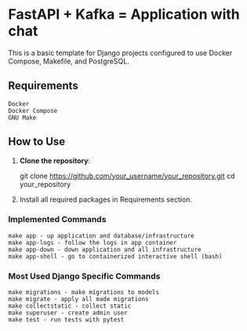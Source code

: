 # FastAPI + Kafka = Application with chat

This is a basic template for Django projects configured to use Docker Compose, Makefile, and PostgreSQL.
## Requirements

    Docker
    Docker Compose
    GNU Make

## How to Use

1. **Clone the repository**:

    git clone https://github.com/your_username/your_repository.git
    cd your_repository

2.  Install all required packages in Requirements section.

### Implemented Commands

    make app - up application and database/infrastructure
    make app-logs - follow the logs in app container
    make app-down - down application and all infrastructure
    make app-shell - go to containerized interactive shell (bash)

### Most Used Django Specific Commands

    make migrations - make migrations to models
    make migrate - apply all made migrations
    make collectstatic - collect static
    make superuser - create admin user
    make test - run tests with pytest
